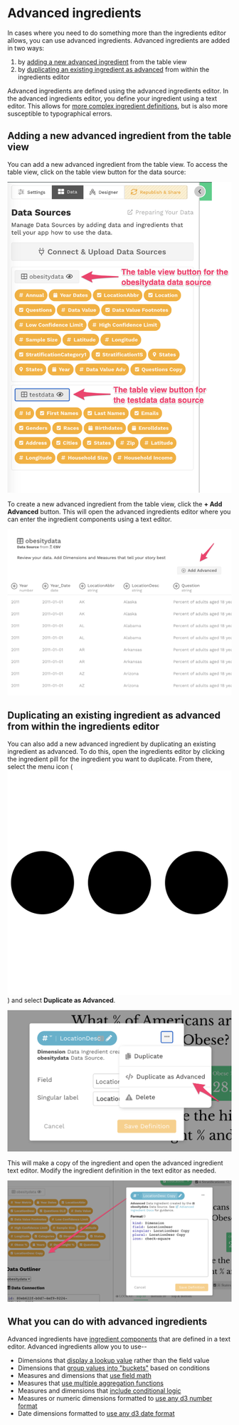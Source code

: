 # Advanced ingredients

In cases where you need to do something more than the ingredients editor allows, you can use advanced ingredients. Advanced ingredients are added in two ways: 

1. by [adding a new advanced ingredient](../defining-ingredients/#adding-a-new-ingredient-from-the-table-view) from the table view
2. by [duplicating an existing ingredient as advanced](./#duplicating-an-existing-ingredient-as-advanced-from-within-the-ingredients-editor) from within the ingredients editor

Advanced ingredients are defined using the advanced ingredients editor. In the advanced ingredients editor, you define your ingredient using a text editor. This allows for [more complex ingredient definitions](./#what-you-can-do-with-advanced-ingredients), but is also more susceptible to typographical errors. 

## Adding a new advanced ingredient from the table view

You can add a new advanced ingredient from the table view. To access the table view, click on the table view button for the data source: 

![Click the table view button to access the table view](../../../.gitbook/assets/image%20%2879%29.png)

To create a new advanced ingredient from the table view, click the **+ Add Advanced** button. This will open the advanced ingredients editor where you can enter the ingredient components using a text editor. 

![](../../../.gitbook/assets/image%20%2881%29.png)

## Duplicating an existing ingredient as advanced from within the ingredients editor

You can also add a new advanced ingredient by duplicating an existing ingredient as advanced. To do this, open the ingredients editor by clicking the ingredient pill for the ingredient you want to duplicate. From there, select the menu icon \(![](../../../.gitbook/assets/ellipsis-h-solid.svg)\) and select **Duplicate as Advanced**. 

![Select Duplicate as Advanced to create an advanced ingredient](../../../.gitbook/assets/image%20%2836%29.png)

This will make a copy of the ingredient and open the advanced ingredient text editor. Modify the ingredient definition in the text editor as needed. 

![Duplicate ingredient created with text editor](../../../.gitbook/assets/image%20%2843%29.png)

## What you can do with advanced ingredients

Advanced ingredients have [ingredient components](../defining-ingredients/ingredient-components.md) that are defined in a text editor. Advanced ingredients allow you to use--

* Dimensions that [display a lookup value](lookup-dimensions.md) rather than the field value
* Dimensions that [group values into "buckets"](bucketed-dimensions.md) based on conditions 
* Measures and dimensions that [use field math](complex-formulas-incomplete.md#field-math)
* Measures that [use multiple aggregation functions](complex-formulas-incomplete.md#multiple-aggregate-functions)
* Measures and dimensions that [include conditional logic](complex-formulas-incomplete.md#conditional-logic)
* Measures or numeric dimensions formatted to [use any d3 number format](advanced-formats-incomplete.md#advanced-number-formats)
* Date dimensions formatted to [use any d3 date format](advanced-formats-incomplete.md#advanced-date-formats)

